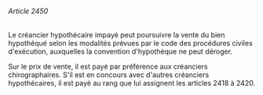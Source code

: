 ###### Article 2450

Le créancier hypothécaire impayé peut poursuivre la vente du bien hypothéqué selon les modalités prévues par le code des procédures civiles d'exécution, auxquelles la convention d'hypothèque ne peut déroger.

Sur le prix de vente, il est payé par préférence aux créanciers chirographaires. S'il est en concours avec d'autres créanciers hypothécaires, il est payé au rang que lui assignent les articles 2418 à 2420.

